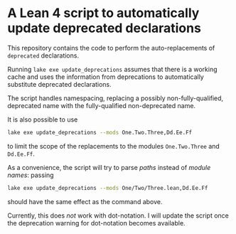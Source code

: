# A Lean 4 script to automatically update deprecated declarations

This repository contains the code to perform the auto-replacements of `deprecated` declarations.

Running `lake exe update_deprecations` assumes that there is a working cache and
uses the information from deprecations to automatically substitute deprecated declarations.

The script handles namespacing, replacing a possibly non-fully-qualified, deprecated name with the fully-qualified non-deprecated name.

It is also possible to use
```bash
lake exe update_deprecations --mods One.Two.Three,Dd.Ee.Ff
```
to limit the scope of the replacements to the modules `One.Two.Three` and `Dd.Ee.Ff`.

As a convenience, the script will try to parse *paths* instead of *module names*:
passing
```bash
lake exe update_deprecations --mods One/Two/Three.lean,Dd.Ee.Ff
```
should have the same effect as the command above.

Currently, this does *not* work with dot-notation.
I will update the script once the deprecation warning for dot-notation becomes available.
